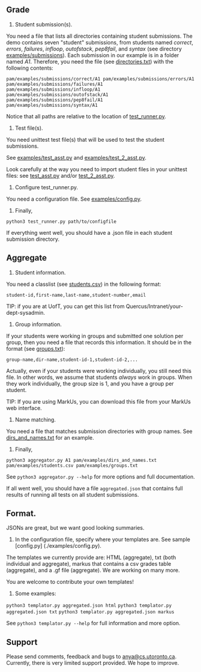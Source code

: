 ## Grade

1. Student submission(s).

You need a file that lists all directories containing student
submissions.  The demo contains seven "student" submissions, from
students named *correct*, *errors*, *failures*, *infloop*,
*outofstack*, *pep8fail*, and *syntax* (see directory
[examples/submissions](./examples/submissions)). Each submission in
our example is in a folder named *A1*.  Therefore, you need the file
(see [directories.txt](./examples/submissions/directories.txt)) with
the following contents:

`pam/examples/submissions/correct/A1
pam/examples/submissions/errors/A1
pam/examples/submissions/failures/A1
pam/examples/submissions/infloop/A1
pam/examples/submissions/outofstack/A1
pam/examples/submissions/pep8fail/A1
pam/examples/submissions/syntax/A1`

Notice that all paths are relative to the location of [test_runner.py](../test_runner.py).

1. Test file(s).

You need unittest test file(s) that will be used to test the student
submissions.

See [examples/test_asst.py](./examples/test_asst.py) and
    [examples/test_2_asst.py](./examples/test_2_asst.py).

Look carefully at the way you need to import student files in your
unittest files: see [test_asst.py](./examples/test_asst.py) and/or
[test_2_asst.py](./examples/test_asst.py).


1. Configure test_runner.py.

You need a configuration file. See [examples/config.py](./examples/config.py).


1. Finally,

`python3 test_runner.py path/to/configfile`

If everything went well, you should have a .json file in each student
submission directory.


## Aggregate


1. Student information.

You need a classlist (see [students.csv](./examples/students.csv)) in
the following format:

`student-id,first-name,last-name,student-number,email`

TIP: if you are at UofT, you can get this list from
Quercus/Intranet/your-dept-sysadmin.

1. Group information.

If your students were working in groups and submitted one solution per
group, then you need a file that records this information. It should
be in the format (see [groups.txt](./examples/groups.txt)):

`group-name,dir-name,student-id-1,student-id-2,...`

Actually, even if your students were working individually, you still
need this file. In other words, we assume that students *always* work
in groups. When they work individually, the group size is 1, and you
have a group per student.

TIP: If you are using MarkUs, you can download this file from your
MarkUs web interface.

1. Name matching.

You need a file that matches submission directories with group
names. See [dirs_and_names.txt](./examples/dirs_and_names.txt) for an
example.

1. Finally,

`python3 aggregator.py A1 pam/examples/dirs_and_names.txt pam/examples/students.csv pam/examples/groups.txt`

See
  `python3 aggregator.py --help`
for more options and full documentation.

If all went well, you should have a file `aggregated.json` that contains
full results of running all tests on all student submissions.


##  Format.

JSONs are great, but we want good looking summaries.

1. In the configuration file, specify where your templates are. See
sample [config.py] (./examples/config.py).

The templates we currently provide are: HTML (aggregate), txt (both
individual and aggregate), markus that contains a csv grades table
(aggregate), and a .gf file (aggregate). We are working on many more.

You are welcome to contribute your own templates!

1. Some examples:

`python3 templator.py aggregated.json html`
`python3 templator.py aggregated.json txt`
`python3 templator.py aggregated.json markus`

See 
  `python3 templator.py --help`
for full information and more option.


## Support

Please send comments, feedback and bugs to
[anya@cs.utoronto.ca](mailto:anya@cs.utoronto.ca). Currently, there is
very limited support provided. We hope to improve.
